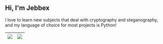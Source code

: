 ## Hi, I'm Jebbex

I love to learn new subjects that deal with cryptography and steganography, and my language of choice for most projects is Python!

| <img align="center" src="https://github-readme-stats.vercel.app/api?username=jebbex1&theme=tokyonight&show_icons=true&hide_border=true&rank_icon=github&test=hi"/> | <img align="center" src="https://github-readme-stats.vercel.app/api/top-langs/?username=jebbex1&theme=tokyonight&hide_border=true&layout=compact&langs_count=6&hide=css,html"/> |
| ------------- | ------------- |
